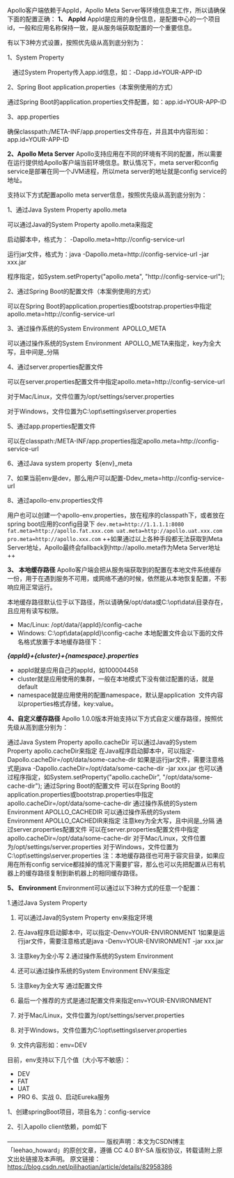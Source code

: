 Apollo客户端依赖于AppId，Apollo Meta Server等环境信息来工作，所以请确保下面的配置正确：
**1、 AppId**
AppId是应用的身份信息，是配置中心的一个项目id，一般和应用名称保持一致，是从服务端获取配置的一个重要信息。

有以下3种方式设置，按照优先级从高到底分别为：

1、System Property

   通过System Property传入app.id信息，如：-Dapp.id=YOUR-APP-ID

2、Spring Boot application.properties（本案例使用的方式）

通过Spring Boot的application.properties文件配置，如：app.id=YOUR-APP-ID

3、app.properties

确保classpath:/META-INF/app.properties文件存在，并且其中内容形如：app.id=YOUR-APP-ID

**2、Apollo Meta Server**
Apollo支持应用在不同的环境有不同的配置，所以需要在运行提供给Apollo客户端当前环境信息。默认情况下，meta server和config service是部署在同一个JVM进程，所以meta server的地址就是config service的地址。

支持以下方式配置apollo meta server信息，按照优先级从高到底分别为：

1、通过Java System Property apollo.meta

可以通过Java的System Property apollo.meta来指定

启动脚本中，格式为： -Dapollo.meta=http://config-service-url

运行jar文件，格式为：java -Dapollo.meta=http://config-service-url -jar xxx.jar

程序指定，如System.setProperty("apollo.meta", "http://config-service-url");

2、通过Spring Boot的配置文件（本案例使用的方式）

可以在Spring Boot的application.properties或bootstrap.properties中指定apollo.meta=http://config-service-url

3、通过操作系统的System Environment  APOLLO_META

可以通过操作系统的System Environment  APOLLO_META来指定，key为全大写，且中间是_分隔

4、通过server.properties配置文件

可以在server.properties配置文件中指定apollo.meta=http://config-service-url

对于Mac/Linux，文件位置为/opt/settings/server.properties

对于Windows，文件位置为C:\opt\settings\server.properties

5、通过app.properties配置文件

可以在classpath:/META-INF/app.properties指定apollo.meta=http://config-service-url

6、通过Java system property  ${env}_meta

7、如果当前env是dev，那么用户可以配置-Ddev_meta=http://config-service-url

8、通过apollo-env.properties文件

用户也可以创建一个apollo-env.properties，放在程序的classpath下，或者放在spring boot应用的config目录下
``
dev.meta=http://1.1.1.1:8080
fat.meta=http://apollo.fat.xxx.com
uat.meta=http://apollo.uat.xxx.com
pro.meta=http://apollo.xxx.com
``
++如果通过以上各种手段都无法获取到Meta Server地址，Apollo最终会fallback到http://apollo.meta作为Meta Server地址++

**3、 本地缓存路径**
Apollo客户端会把从服务端获取到的配置在本地文件系统缓存一份，用于在遇到服务不可用，或网络不通的时候，依然能从本地恢复配置，不影响应用正常运行。

本地缓存路径默认位于以下路径，所以请确保/opt/data或C:\opt\data\目录存在，且应用有读写权限。
- Mac/Linux: /opt/data/{appId}/config-cache
- Windows: C:\opt\data\{appId}\config-cache
本地配置文件会以下面的文件名格式放置于本地缓存路径下：

***{appId}+{cluster}+{namespace}.properties***

- appId就是应用自己的appId，如100004458
- cluster就是应用使用的集群，一般在本地模式下没有做过配置的话，就是default
- namespace就是应用使用的配置namespace，默认是application 
文件内容以properties格式存储，key:value。

**4、自定义缓存路径**
Apollo 1.0.0版本开始支持以下方式自定义缓存路径，按照优先级从高到底分别为：

通过Java System Property apollo.cacheDir
可以通过Java的System Property apollo.cacheDir来指定
在Java程序启动脚本中，可以指定-Dapollo.cacheDir=/opt/data/some-cache-dir
如果是运行jar文件，需要注意格式是java -Dapollo.cacheDir=/opt/data/some-cache-dir -jar xxx.jar
也可以通过程序指定，如System.setProperty("apollo.cacheDir", "/opt/data/some-cache-dir");
通过Spring Boot的配置文件
可以在Spring Boot的application.properties或bootstrap.properties中指定apollo.cacheDir=/opt/data/some-cache-dir
通过操作系统的System Environment APOLLO_CACHEDIR
可以通过操作系统的System Environment APOLLO_CACHEDIR来指定
注意key为全大写，且中间是_分隔
通过server.properties配置文件
可以在server.properties配置文件中指定apollo.cacheDir=/opt/data/some-cache-dir
对于Mac/Linux，文件位置为/opt/settings/server.properties
对于Windows，文件位置为C:\opt\settings\server.properties
注：本地缓存路径也可用于容灾目录，如果应用在所有config service都挂掉的情况下需要扩容，那么也可以先把配置从已有机器上的缓存路径复制到新机器上的相同缓存路径。

**5、 Environment**
Environment可以通过以下3种方式的任意一个配置：

1.通过Java System Property
1. 可以通过Java的System Property env来指定环境
2. 在Java程序启动脚本中，可以指定-Denv=YOUR-ENVIRONMENT
1如果是运行jar文件，需要注意格式是java -Denv=YOUR-ENVIRONMENT -jar xxx.jar
3. 注意key为全小写
2.通过操作系统的System Environment

1. 还可以通过操作系统的System Environment ENV来指定
2. 注意key为全大写
通过配置文件

1. 最后一个推荐的方式是通过配置文件来指定env=YOUR-ENVIRONMENT
2. 对于Mac/Linux，文件位置为/opt/settings/server.properties
3. 对于Windows，文件位置为C:\opt\settings\server.properties
4. 文件内容形如：env=DEV

目前，env支持以下几个值（大小写不敏感）：
- DEV
- FAT
- UAT
- PRO
6、实战
0、启动Eureka服务

1、创建springBoot项目，项目名为：config-service

2、引入apollo client依赖，pom如下


————————————————
版权声明：本文为CSDN博主「leehao_howard」的原创文章，遵循 CC 4.0 BY-SA 版权协议，转载请附上原文出处链接及本声明。
原文链接：https://blog.csdn.net/pilihaotian/article/details/82958386